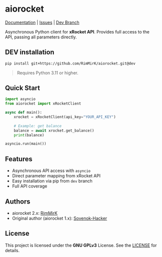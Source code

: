 # aiorocket

[Documentation](https://aiorocket.rimmirk.pp.ua) | [Issues](https://github.com/RimMirK/aiorocket/issues) | [Dev Branch](https://github.com/RimMirK/aiorocket/tree/dev)

Asynchronous Python client for **xRocket API**. Provides full access to the API, passing all parameters directly.

## DEV installation

```bash
pip install git+https://github.com/RimMirK/aiorocket.git@dev
````

> Requires Python 3.11 or higher.

## Quick Start

```python
import asyncio
from aiorocket import xRocketClient

async def main():
    xrocket = xRocketClient(api_key="YOUR_API_KEY")
    
    # Example: get balance
    balance = await xrocket.get_balance()
    print(balance)

asyncio.run(main())
```

## Features

* Asynchronous API access with `asyncio`
* Direct parameter mapping from xRocket API
* Easy installation via pip from `dev` branch
* Full API coverage

## Authors

* aiorocket 2.x: [RimMirK](https://github.com/RimMirK)
* Original author (aiorocket 1.x): [Sovenok-Hacker](https://github.com/Sovenok-Hacker)

## License

This project is licensed under the **GNU GPLv3** License.
See the [LICENSE](https://www.gnu.org/licenses/gpl-3.0.en.html) for details.



